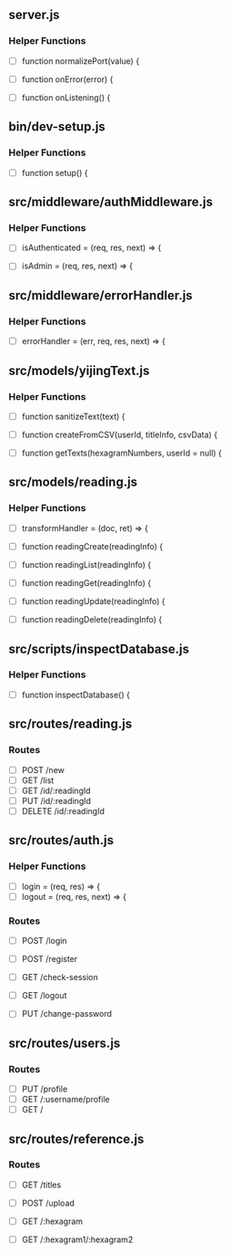 ## server.js
### Helper Functions
- [ ] function normalizePort(value) {
- [ ] function onError(error) {
- [ ] function onListening() {


## bin/dev-setup.js
### Helper Functions
- [ ] function setup() {


## src/middleware/authMiddleware.js
### Helper Functions
- [ ] isAuthenticated = (req, res, next) => {
- [ ] isAdmin = (req, res, next) => {


## src/middleware/errorHandler.js
### Helper Functions
- [ ] errorHandler = (err, req, res, next) => {


## src/models/yijingText.js
### Helper Functions
- [ ] function sanitizeText(text) {
- [ ] function createFromCSV(userId, titleInfo, csvData) {
- [ ] function getTexts(hexagramNumbers, userId = null) {


## src/models/reading.js
### Helper Functions
- [ ] transformHandler = (doc, ret) => {
- [ ] function readingCreate(readingInfo) {
- [ ] function readingList(readingInfo) {
- [ ] function readingGet(readingInfo) {
- [ ] function readingUpdate(readingInfo) {
- [ ] function readingDelete(readingInfo) {


## src/scripts/inspectDatabase.js
### Helper Functions
- [ ] function inspectDatabase() {


## src/routes/reading.js
### Routes
- [ ] POST /new
- [ ] GET /list
- [ ] GET /id/:readingId
- [ ] PUT /id/:readingId
- [ ] DELETE /id/:readingId

## src/routes/auth.js
### Helper Functions
- [ ] login = (req, res) => {
- [ ] logout = (req, res, next) => {
### Routes
- [ ] POST /login
- [ ] POST /register
- [ ] GET /check-session
- [ ] GET /logout
- [ ] PUT /change-password


## src/routes/users.js
### Routes
- [ ] PUT /profile
- [ ] GET /:username/profile
- [ ] GET /

## src/routes/reference.js
### Routes
- [ ] GET /titles
- [ ] POST /upload
- [ ] GET /:hexagram
- [ ] GET /:hexagram1/:hexagram2

